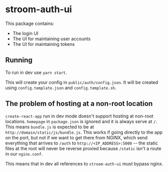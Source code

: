 # stroom-auth-ui

This package contains:

* The login UI
* The UI for maintaining user accounts
* The UI for maintaining tokens

## Running
To run in dev use `yarn start`. 

This will create your config in `public/auth/config.json`. It will be created using `config.template.json` and `config.template.sh`. 

## The problem of hosting at a non-root location

`create-react-app` run in dev mode doesn't support hosting at non-root locations. `homepage` in `package.json` is ignored and it is always serve at `/`. This means `bundle.js` is expected to be at `http://domain/static/js/bundle.js`. This works if going directly to the app on the port, but not if we want to get there from NGINX, which send everything that arrives to `/auth` to `http://<IP_ADDRESS>:5000` -- the static files at the root will never be reverse proxied because `/static` isn't a route in our `nginx.conf`.

This means that in dev all references to `stroom-auth-ui` must bypass nginx. 